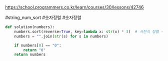 
https://school.programmers.co.kr/learn/courses/30/lessons/42746

#string_num_sort #숫자정렬 #숫자정렬 

```python
def solution(numbers):
    numbers.sort(reverse=True, key=lambda x: str(x) * 3)  # 사전식 정렬 - 파이썬 특징
    numbers = "".join(str(s) for s in numbers)

    if numbers[0] == "0":
        return "0"
    return numbers
```